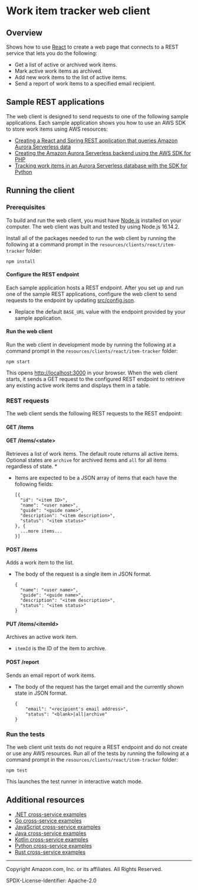 # Work item tracker web client

## Overview

Shows how to use [React](https://reactjs.org/) to create a web page that connects to a
REST service that lets you do the following:

* Get a list of active or archived work items.
* Mark active work items as archived.
* Add new work items to the list of active items.
* Send a report of work items to a specified email recipient.

## Sample REST applications

The web client is designed to send requests to one of the following sample applications.
Each sample application shows you how to use an AWS SDK to store work items using AWS
resources:

* [Creating a React and Spring REST application that queries Amazon Aurora Serverless data](../../../../javav2/usecases/Creating_Spring_RDS_%20Rest)
* [Creating the Amazon Aurora Serverless backend using the AWS SDK for PHP](../../../../php/cross_service/aurora_item_tracker)
* [Tracking work items in an Aurora Serverless database with the SDK for Python](../../../../python/cross_service/aurora_item_tracker)

## Running the client

### Prerequisites

To build and run the web client, you must have [Node.js](https://nodejs.org) installed
on your computer. The web client was built and tested by using Node.js 16.14.2.

Install all of the packages needed to run the web client by running the following at
a command prompt in the `resources/clients/react/item-tracker` folder:

```
npm install
```

#### Configure the REST endpoint

Each sample application hosts a REST endpoint. After you set up and run one of the
sample REST applications, configure the web client to send requests to the endpoint by
updating [src/config.json](src/config.json).

* Replace the default `BASE_URL` value with the endpoint provided by your sample
application.

#### Run the web client

Run the web client in development mode by running the following at a command prompt in
the `resources/clients/react/item-tracker` folder:

```
npm start
```

This opens [http://localhost:3000](http://localhost:3000) in your browser. When
the web client starts, it sends a GET request to the configured REST endpoint to
retrieve any existing active work items and displays them in a table.

### REST requests

The web client sends the following REST requests to the REST endpoint:

#### GET /items
#### GET /items/&lt;state>

Retrieves a list of work items. The default route returns all active items. Optional states are `archive`
for archived items and `all` for all items regardless of state.
*
* Items are expected to be a JSON array of items that each have the following fields:

    ```
    [{
      "id": "<item ID>",
      "name": "<user name>",
      "guide": "<guide name>",
      "description": "<item description>",
      "status": "<item status>"
    }, {
      ...more items...
    }]
    ```

#### POST /items

Adds a work item to the list.

* The body of the request is a single item in JSON format.

    ```
    {
      "name": "<user name>",
      "guide": "<guide name>",
      "description": "<item description>",
      "status": "<item status>"
    }
    ```

#### PUT /items/&lt;itemId>

Archives an active work item.

* `itemId` is the ID of the item to archive.

#### POST /report

Sends an email report of work items.

* The body of the request has the target email and the currently shown state in JSON format.

    ```
    {
        "email": "<recipient's email address>",
        "status": "<blank>|all|archive"
    }
    ```

### Run the tests

The web client unit tests do not require a REST endpoint and do not create or use any
AWS resources. Run all of the tests by running the following at a command prompt in
the `resources/clients/react/item-tracker` folder:

```
npm test
```

This launches the test runner in interactive watch mode.

## Additional resources

* [.NET cross-service examples](../../../../dotnetv3/cross-service/README.md)
* [Go cross-service examples](../../../../gov2/cross_service)
* [JavaScript cross-service examples](../../../../javascriptv3/example_code/cross-services)
* [Java cross-service examples](../../../../javav2/usecases)
* [Kotlin cross-service examples](../../../../kotlin/usecases/Readme.md)
* [Python cross-service examples](../../../../python/cross_service/README.md)
* [Rust cross-service examples](../../../../rustv1/cross_service/README.md)

---

Copyright Amazon.com, Inc. or its affiliates. All Rights Reserved.

SPDX-License-Identifier: Apache-2.0
